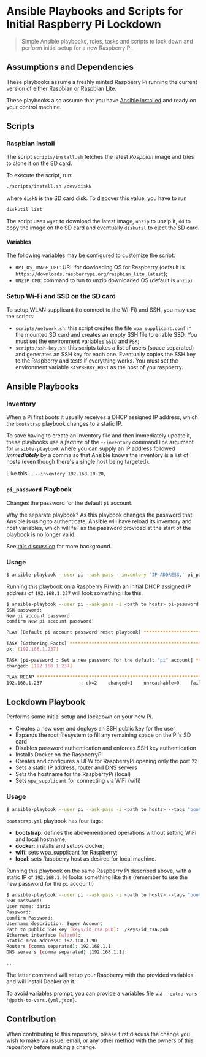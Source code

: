 # Ansible Playbooks and Scripts for Initial Raspberry Pi Lockdown

> Simple Ansible playbooks, roles, tasks and scripts to lock down and perform initial setup for a new Raspberry Pi.

## Assumptions and Dependencies

These playbooks assume a freshly minted Raspberry Pi running the current version of either Raspbian or Raspbian Lite.

These playbooks also assume that you have [Ansible installed](https://docs.ansible.com/ansible/latest/intro_installation.html) and ready on your control machine.

## Scripts
### Raspbian install

The script `scripts/install.sh` fetches the latest *Raspbian* image and tries to clone it on the SD card.

To execute the script, run:
```bash
./scripts/install.sh /dev/diskN
```

where `diskN` is the SD card disk. To discover this value, you have to run

```bash
diskutil list
```

The script uses `wget` to download the latest image, `unzip` to unzip it, `dd` to copy the image on the SD card and eventually `diskutil` to eject the SD card.

#### Variables

The following variables may be configured to customize the script:
- `RPI_OS_IMAGE_URL`: URL for dowloading OS for Raspberry (default is `https://downloads.raspberrypi.org/raspbian_lite_latest`);
- `UNZIP_CMD`: command to run to unzip downloaded OS (default is `unzip`)

### Setup Wi-Fi and SSD on the SD card

To setup WLAN supplicant (to connect to the Wi-Fi) and SSH, you may use the scripts:
- `scripts/network.sh`: this script creates the file `wpa_supplicant.conf` in the mounted SD card and creates an empty SSH file to enable SSD. You must set the environment variables `SSID` and `PSK`;
- `scripts/ssh-key.sh`: this scripts takes a list of users (space separated) and generates an SSH key for each one. Eventually copies the SSH key to the Raspberry and tests if everything works. You must set the environment variable `RASPBERRY_HOST` as the host of you raspberry.

## Ansible Playbooks

### Inventory

When a Pi first boots it usually receives a DHCP assigned IP address, which the `bootstrap` playbook changes to a static IP.

To save having to create an inventory file and then immediately update it, these playbooks use a _feature_ of the `--inventory` command line argument for `ansible-playbook` where you can supply an IP address followed _**immediately**_ by a comma so that Ansible knows the inventory is a list of hosts (even though there's a single host being targeted).

Like this ... `--inventory 192.168.10.20,`

### `pi_password` Playbook

Changes the password for the default `pi` account.

Why the separate playbook? As this playbook changes the password that Ansible is using to authenticate, Ansible will have reload its inventory and host variables, which will fail as the password provided at the start of the playbook is no longer valid.

See [this discussion](https://github.com/ansible/ansible/issues/15227) for more background.

### 
### Usage

```bash
$ ansible-playbook --user pi --ask-pass --inventory 'IP-ADDRESS,' pi_password.yml
```

Running this playbook on a Raspberry Pi with an initial DHCP assigned IP address of `192.168.1.237` will look something like this.

```bash
$ ansible-playbook --user pi --ask-pass -i <path to hosts> pi-password.yml
SSH password:
New pi account password:
confirm New pi account password:

PLAY [Default pi account password reset playbook] ******************************

TASK [Gathering Facts] *********************************************************
ok: [192.168.1.237]

TASK [pi-password : Set a new password for the default "pi" account] ***********
changed: [192.168.1.237]

PLAY RECAP *********************************************************************
192.168.1.237              : ok=2    changed=1    unreachable=0    failed=0   
```

## Lockdown Playbook

Performs some initial setup and lockdown on your new Pi.

* Creates a new user and deploys an SSH public key for the user
* Expands the root filesystem to fill any remaining space on the Pi's SD card
* Disables password authentication and enforces SSH key authentication
* Installs Docker on the RaspberryPi
* Creates and configures a UFW for RaspberryPi opening only the port `22`
* Sets a static IP address, router and DNS servers
* Sets the hostname for the RaspberryPi (local)
* Sets `wpa_supplicant` for connecting via WiFi (wifi)

### Usage

```bash
$ ansible-playbook --user pi --ask-pass -i <path to hosts> --tags "bootstrap,wifi,local" bootstrap.yml
```

`bootstrap.yml` playbook has four tags:
- **bootstrap**: defines the abovementioned operations without setting WiFi and local hostname;
- **docker**: installs and setups docker;
- **wifi**: sets wpa_supplicant for Raspberry;
- **local**: sets Raspberry host as desired for local machine.

Running this playbook on the same Raspberry Pi described above, with a static IP of `192.168.1.90` looks something like this (remember to use the new password for the `pi` account!)

```bash
$ ansible-playbook --user pi --ask-pass -i <path to hosts> --tags "bootstrap" lockdown.yml
SSH password:
User name: dario 
Password:
confirm Password:
Username description: Super Account
Path to public SSH key [keys/id_rsa.pub]: ./keys/id_rsa.pub
Ethernet interface [wlan0]:
Static IPv4 address: 192.168.1.90
Routers (comma separated): 192.168.1.1
DNS servers (comma separated) [192.168.1.1]:

...
```

The latter command will setup your Raspberry with the provided variables and will install Docker on it.

To avoid variables prompt, you can provide a variables file via `--extra-vars '@path-to-vars.{yml,json}`.

## Contribution

When contributing to this repository, please first discuss the change you wish to make via issue,
email, or any other method with the owners of this repository before making a change. 

